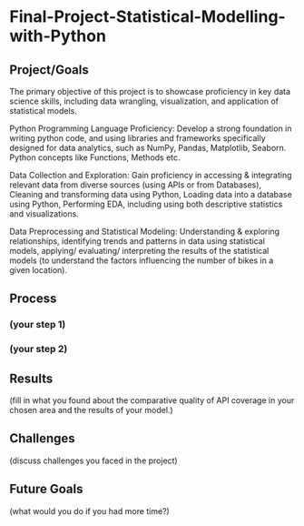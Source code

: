 # Final-Project-Statistical-Modelling-with-Python

## Project/Goals
The primary objective of this project is to showcase proficiency in key data science skills, including data wrangling, visualization, and application of statistical models. 

Python Programming Language Proficiency: Develop a strong foundation in writing python code, and using libraries and frameworks specifically designed for data analytics, such as NumPy, Pandas, Matplotlib, Seaborn. Python concepts like Functions, Methods etc.

Data Collection and Exploration: Gain proficiency in accessing & integrating relevant data from diverse sources (using APIs or from Databases), Cleaning and transforming data using Python, Loading data into a database using Python, Performing EDA, including using both descriptive statistics and visualizations.

Data Preprocessing and Statistical Modeling: Understanding & exploring relationships, identifying trends and patterns in data using statistical models, applying/ evaluating/ interpreting the results of the statistical models (to understand the factors influencing the number of bikes in a given location).

## Process
### (your step 1)
### (your step 2)

## Results
(fill in what you found about the comparative quality of API coverage in your chosen area and the results of your model.)

## Challenges 
(discuss challenges you faced in the project)

## Future Goals
(what would you do if you had more time?)
